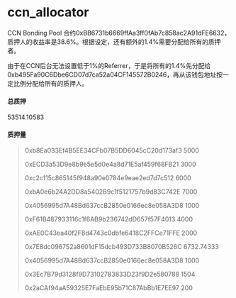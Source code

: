 # ccn_allocator

CCN Bonding Pool 合约0xBB6731b6669ffAa3ff0fAb7c858ac2A91dFE6632，质押人的收益率是38.6%。根据设定，还有额外的1.4%需要分配给所有的质押者。

由于在CCN后台无法设置低于1%的Referrer，于是将所有的1.4%先分配给0xb495Fa90C6Dbe6CD07d7ca52a04CF145572B0246，再从该钱包地址按一定比例分配给所有的质押人。

#### 总质押

53514.10583

#### 质押量
> 0xb8Ea033Ef4B5EE34CFb07B5DD6045cC20d173af3 5000
> 
> 0xECD3a53D9e8b9e5e5d0e4a8d71E5af459f68FB21 3000
> 
> 0xc2c115c865145f948a90e0784e9eae2ed7d7c512 6000
> 
> 0xbA0e6b24A2DD8a5402B9c1f5121757b9d83C742E 7000
> 
> 0x4056995d7A48Bd637ccB2850e0166ec8e058A3D8 1000
> 
> 0xF61B487933116c1f6AB9b236742dD657f57F4013 4000
> 
> 0xAE0C43ea40f2F8d4743c0dbfe6418C2FFCe71FFE 2000
> 
> 0x7E8dc096752a8601dF15dcb493D733B8070B526C 6732.74333
> 
> 0x4056995d7A48Bd637ccB2850e0166ec8e058A3D8 1000
> 
> 0x3Ec7B79d3128f9D73102783833D23f9D2e580788 1504
> 
> 0x2aCAf94aA59325E7FaEbE95b71C87AbBb1E7EE97 200
